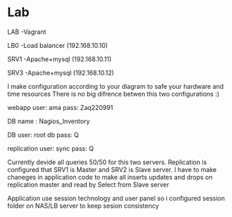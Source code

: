 Lab
===

LAB -Vagrant

LB0 -Load balancer (192.168.10.10)

SRV1 -Apache+mysql (192.168.10.11)

SRV3 -Apache+mysql (192.168.10.12)

I make configuration according to your diagram to safe your hardware and time resources
There is no big difrence betwen this two configurations :)

webapp user: ama
pass: Zaq220991

DB name : Nagios_Inventory

DB user: root
db pass: Q

replication user: sync
pass: Q

Currently devide all queries 50/50 for this two servers. Replication is configured that SRV1 is Master and SRV2 is Slave server. I have to make chaneges in application code to make all inserts updates and drops on replication master and read by Select from Slave server

Application use session technology and user panel so i configured session folder on NAS/LB server to keep sesion consistency


